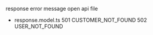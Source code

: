 response error message open api file

- response.model.ts
  501 CUSTOMER_NOT_FOUND
  502 USER_NOT_FOUND
